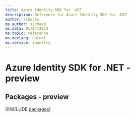 ```yaml
---
title: Azure Identity SDK for .NET
description: Reference for Azure Identity SDK for .NET
author: schaabs
ms.author: sschaab
ms.data: 01/04/2023
ms.topic: reference
ms.devlang: dotnet
ms.service: identity
---
```

# Azure Identity SDK for .NET - preview
## Packages - preview
[!INCLUDE [packages](identity-index.md)]